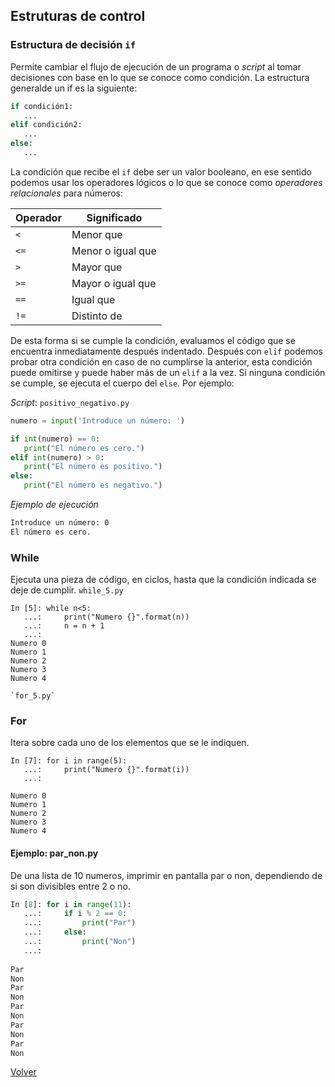 ## Estruturas de control

### Estructura de decisión `if`

Permite cambiar el flujo de ejecución de un programa o *script* al tomar decisiones con base en lo que se conoce como condición. La estructura generalde un if es la siguiente:

```python
if condición1:
   ...
elif condición2:
   ...
else:
   ...
```

La condición que recibe el `if` debe ser un valor booleano, en ese sentido podemos usar los operadores lógicos o lo que se conoce como *operadores relacionales* para números:

| Operador | Significado       |
| -------- | ----------------- |
| `<`      | Menor que         |
| `<=`     | Menor o igual que |
| `>`      | Mayor que         |
| `>=`     | Mayor o igual que |
| `==`     | Igual que         |
| `!=`     | Distinto de       |

De esta forma si se cumple la condición, evaluamos el código que se encuentra inmediatamente después indentado. Después con `elif` podemos probar otra condición en caso de no cumplirse la anterior, esta condición puede omitirse y puede haber más de un `elif` a la vez. Si ninguna condición se cumple, se ejecuta el cuerpo del `else`. Por ejemplo:

*Script*: `positivo_negativo.py`

```python
numero = input('Introduce un número: ')

if int(numero) == 0:
   print("El número es cero.")
elif int(numero) > 0:
   print("El número es positivo.")
else:
   print("El número es negativo.")
```

*Ejemplo de ejecución*

```bash
Introduce un número: 0
El número es cero.
```

### While
Ejecuta una pieza de código, en ciclos, hasta que la condición indicada se deje de cumplir.
`while_5.py`
```
In [5]: while n<5: 
   ...:     print("Numero {}".format(n)) 
   ...:     n = n + 1 
   ...:                                                                                                                                                                                      
Numero 0
Numero 1
Numero 2
Numero 3
Numero 4

`for_5.py`
```
### For
Itera sobre cada uno de los elementos que se le indiquen.
```
In [7]: for i in range(5): 
   ...:     print("Numero {}".format(i)) 
   ...:      
                                                                                                                                                        
Numero 0
Numero 1
Numero 2
Numero 3
Numero 4

```
#### Ejemplo: par_non.py
De una lista de 10 numeros, imprimir en pantalla par o non, dependiendo de si son divisibles entre 2 o no.

```python
In [8]: for i in range(11): 
   ...:     if i % 2 == 0: 
   ...:         print("Par") 
   ...:     else: 
   ...:         print("Non") 
   ...:   
   
Par
Non
Par
Non
Par
Non
Par
Non
Par
Non

```

[Volver](../readme.md)
